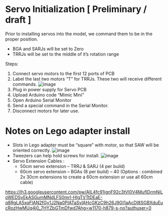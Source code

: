 # Servo Initialization  [ Preliminary / draft  ]

Prior to installing servos into the model, we command them to be in the proper position. 
 *  BGA and SARJs will be set to Zero
  * TRRJs will be set to the middle of it’s rotation range

Steps:

  1.  Connect servo motors to the first 12 ports of PCB
  2.  Label the last two motors “T” for TRRJs.  These two will receive different commands.        ![image](https://github.com/ISS-Mimic/Mimic/assets/58833710/3fca182c-949a-4941-b85a-b19a0a94602a)
  3.  Plug in power supply for Servo PCB
  4.  Upload Arduino code “Mimic Mini”
  5.  Open Arduino Serial Monitor
  6.  Send a special command in the Serial Monitor.
  7.  Disconnect motors for later use.  

# Notes on Lego adapter install
 * Slots in Lego adapter must be “square” with motor, so that SAW will be oriented correctly.  ![image](https://github.com/ISS-Mimic/Mimic/assets/58833710/d1a42a0e-58b4-4c59-9b65-2cc4723c542b)
 * Tweezers can help hold screws for install.  ![image](https://github.com/ISS-Mimic/Mimic/assets/58833710/5e803946-51d8-40e6-b2eb-db48e333c7b6)
 * Servo Extension Cables :
     *   50cm servo extension – TRRJ & SARJ (4 per build)
     *   60cm servo extension – BGAs  (8 per build) – 40 (Options : combined 2x 30cm extensions to create a 60cm extension or use all 60cm cable) 


https://lh3.googleusercontent.com/pw/AIL4fc91ignF92c3tVI0V4MufIDrmNjLoWEDSyEkASGumMNdLFS0mrI-HlgTVTtDEaE-q8RgLA5xqFlAN2fGy1J2Na0PIATaSvlAHcGKzC9h26J9GI1aAcDI8SGBXduEucRozHwMUq4j0_7HYZbGTmDfwd7Ahg=w1170-h879-s-no?authuser=0






